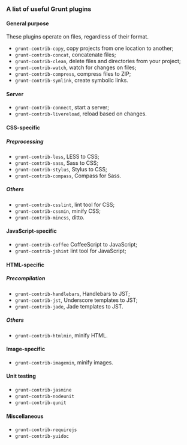 ### A list of useful Grunt plugins

#### General purpose

These plugins operate on files, regardless of their format.

* `grunt-contrib-copy`, copy projects from one location to another;
* `grunt-contrib-concat`, concatenate files;
* `grunt-contrib-clean`, delete files and directories from your project;
* `grunt-contrib-watch`, watch for changes on files;
* `grunt-contrib-compress`, compress files to ZIP;
* `grunt-contrib-symlink`, create symbolic links.

#### Server

* `grunt-contrib-connect`, start a server;
* `grunt-contrib-livereload`, reload based on changes.

#### CSS-specific

##### Preprocessing

* `grunt-contrib-less`, LESS to CSS;
* `grunt-contrib-sass`, Sass to CSS;
* `grunt-contrib-stylus`, Stylus to CSS;
* `grunt-contrib-compass`, Compass for Sass.

##### Others

* `grunt-contrib-csslint`, lint tool for CSS;
* `grunt-contrib-cssmin`, minify CSS;
* `grunt-contrib-mincss`, ditto.


#### JavaScript-specific

* `grunt-contrib-coffee` CoffeeScript to JavaScript;
* `grunt-contrib-jshint` lint tool for JavaScript;

#### HTML-specific

##### Precompilation

* `grunt-contrib-handlebars`, Handlebars to JST;
* `grunt-contrib-jst`, Underscore templates to JST;
* `grunt-contrib-jade`, Jade templates to JST.

##### Others

* `grunt-contrib-htmlmin`, minify HTML.

#### Image-specific

* `grunt-contrib-imagemin`, minify images.

#### Unit testing

* `grunt-contrib-jasmine`
* `grunt-contrib-nodeunit`
* `grunt-contrib-qunit`

#### Miscellaneous

* `grunt-contrib-requirejs`
* `grunt-contrib-yuidoc`

